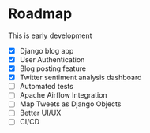 

# Roadmap

This is early development

- [x] Django blog app
- [x] User Authentication
- [x] Blog posting feature
- [x] Twitter sentiment analysis dashboard
- [ ] Automated tests
- [ ] Apache Airflow Integration
- [ ] Map Tweets as Django Objects
- [ ] Better UI/UX
- [ ] CI/CD